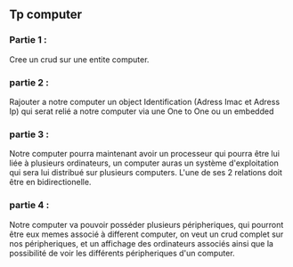 ## Tp computer
### Partie 1 :
Cree un crud sur une entite computer.

### partie 2 :

Rajouter a notre computer un object Identification (Adress Imac et Adress Ip) qui serat relié a notre computer via une One to One ou un embedded

### partie 3 :

 Notre computer pourra maintenant avoir un processeur qui pourra être lui liée à plusieurs ordinateurs, un computer auras un système d'exploitation qui sera lui distribué sur plusieurs computers. L'une de ses 2 relations doit être en bidirectionelle.

 ### partie 4 :

 Notre computer va pouvoir posséder plusieurs péripheriques, qui pourront être eux memes associé à different computer, on veut un crud complet sur nos péripheriques, et un affichage des ordinateurs associés ainsi que la possibilité de voir les différents péripheriques d'un computer.